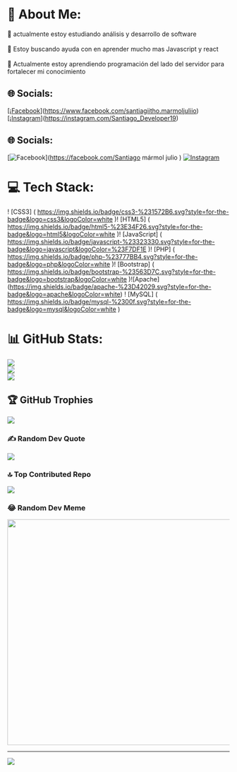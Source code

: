 # 💫 About Me:
🔭 actualmente estoy estudiando análisis y desarrollo de software <br><br>🤝 Estoy buscando ayuda con  en aprender mucho mas Javascript y react<br><br>🌱 Actualmente estoy aprendiendo programación del lado del servidor para fortalecer mi conocimiento <br>

## 🌐 Socials:
[¡[Facebook](https://img.shields.io/badge/Facebook-%231877F2.svg?logo=Facebook&logoColor=white)](https://www.facebook.com/santiagiitho.marmoljuliio)[¡[Instagram](https://img.shields.io/badge/Instagram-%23E4405F.svg?logo=Instagram&logoColor=white)](https://instagram.com/Santiago_Developer19) 
## 🌐 Socials:
[![Facebook](https://img.shields.io/badge/Facebook-%231877F2.svg?logo=Facebook&logoColor=white)](https://facebook.com/Santiago mármol julio ) [![Instagram](https://img.shields.io/badge/Instagram-%23E4405F.svg?logo=Instagram&logoColor=white)](https://instagram.com/Santiago_Developer19) 

# 💻 Tech Stack:
! [CSS3] ( https://img.shields.io/badge/css3-%231572B6.svg?style=for-the-badge&logo=css3&logoColor=white )! [HTML5] ( https://img.shields.io/badge/html5-%23E34F26.svg?style=for-the-badge&logo=html5&logoColor=white )! [JavaScript] ( https://img.shields.io/badge/javascript-%23323330.svg?style=for-the-badge&logo=javascript&logoColor=%23F7DF1E )! [PHP] ( https://img.shields.io/badge/php-%23777BB4.svg?style=for-the-badge&logo=php&logoColor=white )! [Bootstrap] ( https://img.shields.io/badge/bootstrap-%23563D7C.svg?style=for-the-badge&logo=bootstrap&logoColor=white )![Apache] (https://img.shields.io/badge/apache-%23D42029.svg?style=for-the-badge&logo=apache&logoColor=white)   ! [MySQL] ( https://img.shields.io/badge/mysql-%2300f.svg?style=for-the-badge&logo=mysql&logoColor=white )
# 📊 GitHub Stats:
![](https://github-readme-stats.vercel.app/api?username=Santiago_M_J&theme=tokyonight&hide_border=false&include_all_commits=false&count_private=false)<br/>
![](https://github-readme-streak-stats.herokuapp.com/?user=Santiago_M_J&theme=tokyonight&hide_border=false)<br/>
![](https://github-readme-stats.vercel.app/api/top-langs/?username=Santiago_M_J&theme=tokyonight&hide_border=false&include_all_commits=false&count_private=false&layout=compact)

## 🏆 GitHub Trophies
![](https://github-profile-trophy.vercel.app/?username=Santiago_M_J&theme=radical&no-frame=false&no-bg=true&margin-w=4)

### ✍️ Random Dev Quote
![](https://quotes-github-readme.vercel.app/api?type=horizontal&theme=radical)

### 🔝 Top Contributed Repo
![](https://github-contributor-stats.vercel.app/api?username=Santiago_M_J&limit=5&theme=dark&combine_all_yearly_contributions=true)

### 😂 Random Dev Meme
<img src="https://rm.up.railway.app/" width="512px"/>

---
[![](https://visitcount.itsvg.in/api?id=Santiago_M_J&icon=0&color=0)](https://visitcount.itsvg.in)

<!-- Proudly created with GPRM ( https://gprm.itsvg.in ) -->

